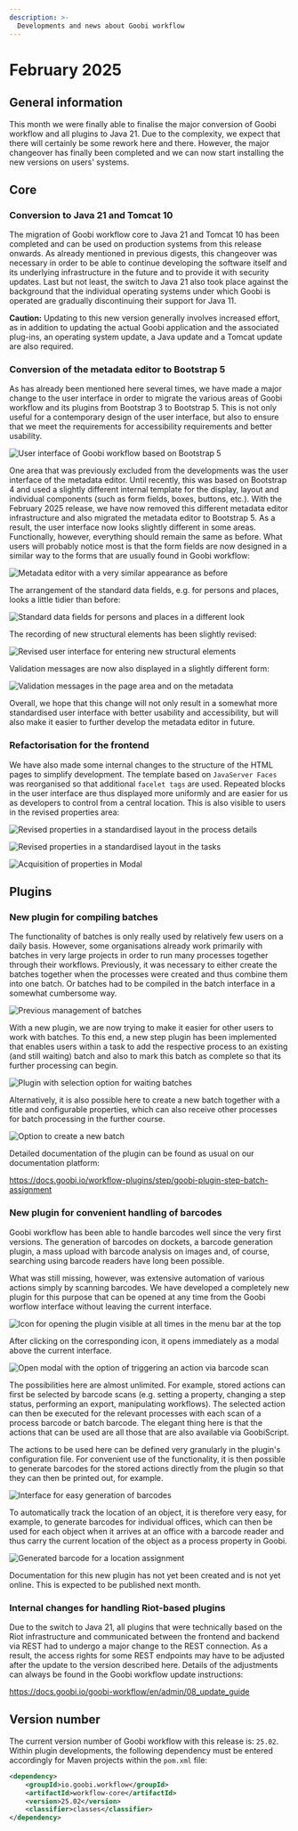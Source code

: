 ```yaml
---
description: >-
  Developments and news about Goobi workflow
---
```


# February 2025

## General information
This month we were finally able to finalise the major conversion of Goobi workflow and all plugins to Java 21. Due to the complexity, we expect that there will certainly be some rework here and there. However, the major changeover has finally been completed and we can now start installing the new versions on users' systems.


## Core

### Conversion to Java 21 and Tomcat 10

The migration of Goobi workflow core to Java 21 and Tomcat 10 has been completed and can be used on production systems from this release onwards. As already mentioned in previous digests, this changeover was necessary in order to be able to continue developing the software itself and its underlying infrastructure in the future and to provide it with security updates. Last but not least, the switch to Java 21 also took place against the background that the individual operating systems under which Goobi is operated are gradually discontinuing their support for Java 11. 

**Caution:** Updating to this new version generally involves increased effort, as in addition to updating the actual Goobi application and the associated plug-ins, an operating system update, a Java update and a Tomcat update are also required. 


### Conversion of the metadata editor to Bootstrap 5

As has already been mentioned here several times, we have made a major change to the user interface in order to migrate the various areas of Goobi workflow and its plugins from Bootstrap 3 to Bootstrap 5. This is not only useful for a contemporary design of the user interface, but also to ensure that we meet the requirements for accessibility requirements and better usability. 

![User interface of Goobi workflow based on Bootstrap 5](202502_bs_01_en.png)

One area that was previously excluded from the developments was the user interface of the metadata editor. Until recently, this was based on Bootstrap 4 and used a slightly different internal template for the display, layout and individual components (such as form fields, boxes, buttons, etc.). With the February 2025 release, we have now removed this different metadata editor infrastructure and also migrated the metadata editor to Bootstrap 5. As a result, the user interface now looks slightly different in some areas. Functionally, however, everything should remain the same as before. What users will probably notice most is that the form fields are now designed in a similar way to the forms that are usually found in Goobi workflow:

![Metadata editor with a very similar appearance as before](202502_metadata_01_en.png)

The arrangement of the standard data fields, e.g. for persons and places, looks a little tidier than before:

![Standard data fields for persons and places in a different look](202502_metadata_02_en.png)

The recording of new structural elements has been slightly revised:

![Revised user interface for entering new structural elements](202502_metadata_03_en.png)

Validation messages are now also displayed in a slightly different form:

![Validation messages in the page area and on the metadata](202502_metadata_04_en.png)

Overall, we hope that this change will not only result in a somewhat more standardised user interface with better usability and accessibility, but will also make it easier to further develop the metadata editor in future.


### Refactorisation for the frontend

We have also made some internal changes to the structure of the HTML pages to simplify development. The template based on `JavaServer Faces` was reorganised so that additional `facelet tags` are used. Repeated blocks in the user interface are thus displayed more uniformly and are easier for us as developers to control from a central location. This is also visible to users in the revised properties area:

![Revised properties in a standardised layout in the process details](202502_properties_01_en.png)

![Revised properties in a standardised layout in the tasks](202502_properties_02_en.png)

![Acquisition of properties in Modal](202502_properties_03_en.png)


## Plugins

### New plugin for compiling batches

The functionality of batches is only really used by relatively few users on a daily basis. However, some organisations already work primarily with batches in very large projects in order to run many processes together through their workflows. Previously, it was necessary to either create the batches together when the processes were created and thus combine them into one batch. Or batches had to be compiled in the batch interface in a somewhat cumbersome way. 

![Previous management of batches](202502_batches_01_en.png)

With a new plugin, we are now trying to make it easier for other users to work with batches. To this end, a new step plugin has been implemented that enables users within a task to add the respective process to an existing (and still waiting) batch and also to mark this batch as complete so that its further processing can begin.

![Plugin with selection option for waiting batches](202502_batches_02_en.png)

Alternatively, it is also possible here to create a new batch together with a title and configurable properties, which can also receive other processes for batch processing in the further course.

![Option to create a new batch](202502_batches_03_en.png)

Detailed documentation of the plugin can be found as usual on our documentation platform: 

https://docs.goobi.io/workflow-plugins/step/goobi-plugin-step-batch-assignment


### New plugin for convenient handling of barcodes

Goobi workflow has been able to handle barcodes well since the very first versions. The generation of barcodes on dockets, a barcode generation plugin, a mass upload with barcode analysis on images and, of course, searching using barcode readers have long been possible. 

What was still missing, however, was extensive automation of various actions simply by scanning barcodes. We have developed a completely new plugin for this purpose that can be opened at any time from the Goobi worflow interface without leaving the current interface. 

![Icon for opening the plugin visible at all times in the menu bar at the top](202502_barcode_01_en.png)

After clicking on the corresponding icon, it opens immediately as a modal above the current interface.

![Open modal with the option of triggering an action via barcode scan](202502_barcode_02_en.png)

The possibilities here are almost unlimited. For example, stored actions can first be selected by barcode scans (e.g. setting a property, changing a step status, performing an export, manipulating workflows). The selected action can then be executed for the relevant processes with each scan of a process barcode or batch barcode. The elegant thing here is that the actions that can be used are all those that are also available via GoobiScript. 

The actions to be used here can be defined very granularly in the plugin's configuration file. For convenient use of the functionality, it is then possible to generate barcodes for the stored actions directly from the plugin so that they can then be printed out, for example. 

![Interface for easy generation of barcodes](202502_barcode_03_en.png)

To automatically track the location of an object, it is therefore very easy, for example, to generate barcodes for individual offices, which can then be used for each object when it arrives at an office with a barcode reader and thus carry the current location of the object as a process property in Goobi.

![Generated barcode for a location assignment](202502_barcode_04_en.png)

Documentation for this new plugin has not yet been created and is not yet online. This is expected to be published next month.


### Internal changes for handling Riot-based plugins

Due to the switch to Java 21, all plugins that were technically based on the Riot infrastructure and communicated between the frontend and backend via REST had to undergo a major change to the REST connection. As a result, the access rights for some REST endpoints may have to be adjusted after the update to the version described here. Details of the adjustments can always be found in the Goobi workflow update instructions:

https://docs.goobi.io/goobi-workflow/en/admin/08_update_guide


## Version number

The current version number of Goobi workflow with this release is: `25.02`. Within plugin developments, the following dependency must be entered accordingly for Maven projects within the `pom.xml` file:

```xml
<dependency>
    <groupId>io.goobi.workflow</groupId>
    <artifactId>workflow-core</artifactId>
    <version>25.02</version>
    <classifier>classes</classifier>
</dependency>
```